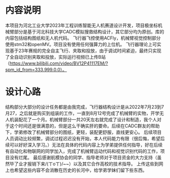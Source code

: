 # 内容说明

本项目为河北工业大学2023年工程训练智能无人机赛道设计开发，项目极坐标机械臂部分是基于河北科技大学CADC模拟搜救结构设计，其它部分均为原创。库的内容包括结构图纸和无人机代码。
飞行器飞控使用ACFly，机械臂视觉控制部分使用stm32和openMV。项目没有使用任何强算力的上位机。
飞行器理论上可实现基于23年赛规的完全自主飞行、夹取和投放，由于调试时间紧迫，最终只实现了全自动识别夹取和投放，实际运行视频已上传B站（https://www.bilibili.com/video/BV12P41117EM/?spm_id_from=333.999.0.0）。

# 设计心路
结构部分大部分的设计任务都是由我完成，飞行器结构设计是从2022年7月23到7月27，之后就是购买到组装的工作，一直到8月12号完成了机械臂的实物，开学无人机装配花了一个月。机械臂部分一共20天左右就完成了设计和制造，我个人对于这个时间还是很满意的，但是这么干确实肝的要命。后续在CADC群友的帮助下，学弟修改了机械臂部分的图纸，更轻，装配更舒服，直线更安心。
后续项目人员调动比较频繁，调试过程迟迟没有开始，本人代码能力有限（很后悔，希望后续可以好好深入学习。）无法在具体的代码内容上为学弟提供任何指导，好在后续有自动化和物联网的同学加入，完成了机械臂运动代码和视觉识别代码的工作，项目没有烂尾。
最后感谢航模协会的同学、指导老师对于项目资金的大力支持（虽然毕了业才报销下来/(ㄒoㄒ)/~~）以及其它合作高校的技术指导。
上传这些到网上也希望这些内容不会消散在历史的长河中，给学弟学妹们留下些东西。



